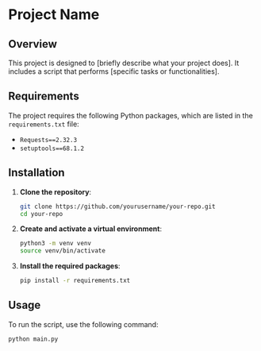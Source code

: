 # Project Name

## Overview

This project is designed to [briefly describe what your project does]. It includes a script that performs [specific tasks or functionalities].

## Requirements

The project requires the following Python packages, which are listed in the `requirements.txt` file:

- `Requests==2.32.3`
- `setuptools==68.1.2`

## Installation

1. **Clone the repository**:

   ```sh
   git clone https://github.com/yourusername/your-repo.git
   cd your-repo
   ```

2. **Create and activate a virtual environment**:

   ```sh
   python3 -m venv venv
   source venv/bin/activate
   ```

3. **Install the required packages**:

   ```sh
   pip install -r requirements.txt
   ```

## Usage

To run the script, use the following command:

```sh
python main.py
```
